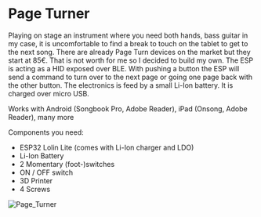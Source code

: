# Page Turner

Playing on stage an instrument where you need both hands, bass guitar in my case, it is uncomfortable to find a break to touch on the tablet to get to the next song. There are already Page Turn devices on the market but they start at 85€. That is not worth for me so I decided to build my own.
The ESP is acting as a HID exposed over BLE. With pushing a button the ESP will send a command to turn over to the next page or going one page back with the other button.
The electronics is feed by a small Li-Ion battery. It is charged over micro USB.

Works with Android (Songbook Pro, Adobe Reader), iPad (Onsong, Adobe Reader), many more

Components you need:
- ESP32 Lolin Lite (comes with Li-Ion charger and LDO)
- Li-Ion Battery
- 2 Momentary (foot-)switches
- ON / OFF switch
- 3D Printer
- 4 Screws

![Page_Turner](https://github.com/pellematrose/PageTurner/blob/main/Page_Turner.jpg)
